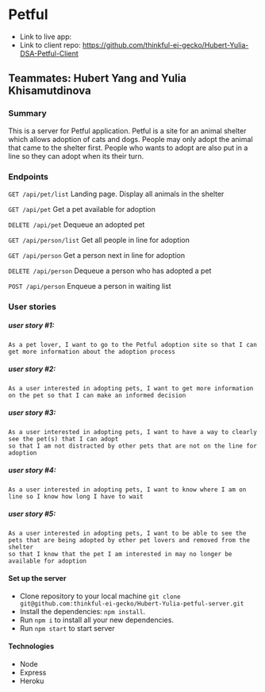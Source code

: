 # Petful
* Link to live app: 
* Link to client repo: https://github.com/thinkful-ei-gecko/Hubert-Yulia-DSA-Petful-Client

## Teammates: Hubert Yang and Yulia Khisamutdinova

### Summary
This is a server for Petful application. Petful is a site for an animal shelter which allows adoption of cats and dogs. People may only adopt the animal that came to the shelter first. People who wants to adopt are also put in a line so they can adopt when its their turn. 


### Endpoints
`GET /api/pet/list` Landing page. Display all animals in the shelter

`GET /api/pet` Get a pet available for adoption

`DELETE /api/pet` Dequeue an adopted pet

`GET /api/person/list` Get all people in line for adoption

`GET /api/person` Get a person next in line for adoption

`DELETE /api/person` Dequeue a person who has adopted a pet

`POST /api/person` Enqueue a person in waiting list





### User stories


##### user story #1: 
```
As a pet lover, I want to go to the Petful adoption site so that I can get more information about the adoption process
```

##### user story #2: 
```
As a user interested in adopting pets, I want to get more information on the pet so that I can make an informed decision
```

##### user story #3: 
```
As a user interested in adopting pets, I want to have a way to clearly see the pet(s) that I can adopt 
so that I am not distracted by other pets that are not on the line for adoption
```

##### user story #4: 
```
As a user interested in adopting pets, I want to know where I am on line so I know how long I have to wait 
```

##### user story #5: 
```
As a user interested in adopting pets, I want to be able to see the pets that are being adopted by other pet lovers and removed from the shelter 
so that I know that the pet I am interested in may no longer be available for adoption
```


#### Set up the server    

* Clone repository to your local machine `git clone git@github.com:thinkful-ei-gecko/Hubert-Yulia-petful-server.git`
* Install the dependencies: `npm install`.
* Run `npm i` to install all your new dependencies.
* Run `npm start` to start server

#### Technologies
* Node
* Express
* Heroku


